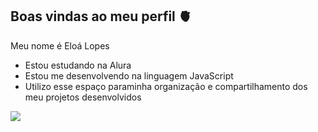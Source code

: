 ## Boas vindas ao meu perfil 🫀

Meu nome é Eloá Lopes

- Estou estudando na Alura
- Estou me desenvolvendo na linguagem JavaScript
- Utilizo esse espaço paraminha organização e compartilhamento dos meu projetos desenvolvidos

![](https://tenor.com/pt-BR/view/%E5%85%83%E6%B0%97-%E3%81%93%E3%82%93%E3%81%AB%E3%81%A1%E3%81%AF-%E3%83%8F%E3%83%AD%E3%83%BC-how-are-you-hi-gif-15782632)
